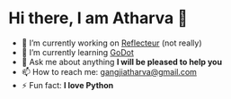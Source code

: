 # Hi there, I am Atharva 👋


<!-- dasfdasdfasdff !-->
- 🔭 I’m currently working on [Reflecteur](https://github.com/atharvagangji/Reflecteur) (not really)
- 🌱 I’m currently learning [GoDot](https://https://github.com/godotengine)
- 💬 Ask me about anything **I will be pleased to help you**
- 📫 How to reach me: [gangjiatharva@gmail.com](mailto:gangjiatharva@gmail.com)
- ⚡ Fun fact: **I love Python**

